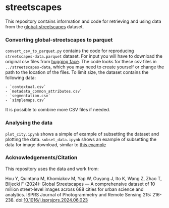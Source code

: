 # streetscapes
This repository contains information and code for retrieving and using data from the [global-streetscapes](https://github.com/ualsg/global-streetscapes/tree/main) dataset. 

### Converting global-streetscapes to parquet

`convert_csv_to_parquet.py` contains the code for reproducing `streetscapes-data.parquet` dataset. 
For input you will have to download the original csv files from [hugging face](https://huggingface.co/datasets/NUS-UAL/global-streetscapes/tree/main/data). The code looks for these csv files in `../streetscapes-data`, which you may need to create yourself or change the path to the location of the files. 
To limit size, the dataset contains the following data:

    - `contextual.csv`
    - `metadata_common_attributes.csv`
    - `segmentation.csv`
    - `simplemaps.csv`

It is possible to combine more CSV files if needed. 

### Analysing the data

`plot_city.ipynb` shows a simple of example of subsetting the dataset and plotting the data. 
`subset_data.ipynb` shows an example of subsetting the data for image download, similar to [this example](https://github.com/ualsg/global-streetscapes/blob/main/code/download_imgs/sample_subset_download.ipynb)

### Acknowledgements/Citation

This repository uses the data and work from:

Hou Y, Quintana M, Khomiakov M, Yap W, Ouyang J, Ito K, Wang Z, Zhao T, Biljecki F (2024): Global Streetscapes — A comprehensive dataset of 10 million street-level images across 688 cities for urban science and analytics. ISPRS Journal of Photogrammetry and Remote Sensing 215: 216-238. doi:[10.1016/j.isprsjprs.2024.06.023](https://doi.org/10.1016/j.isprsjprs.2024.06.023)

